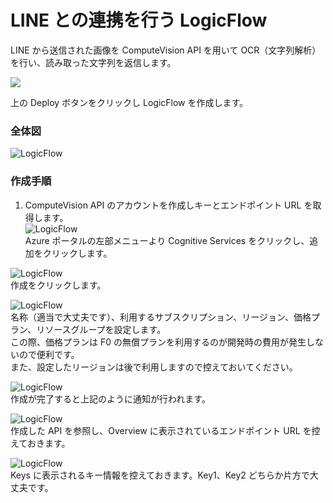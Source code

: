 # LINE との連携を行う LogicFlow

 LINE から送信された画像を ComputeVision API を用いて OCR（文字列解析）を行い、読み取った文字列を返信します。<br />
 
 <a href="https://portal.azure.com/#create/Microsoft.Template/uri/https%3A%2F%2Fraw.githubusercontent.com%2Fahf0124%2Fdecode2018%2Fmaster%2FSample2%2Fdecode2018samplelinebot.json" target="_blank">		
     <img src="http://azuredeploy.net/deploybutton.png"/>		
 </a>		

上の Deploy ボタンをクリックし LogicFlow を作成します。<br />

### 全体図
![LogicFlow](https://github.com/ahf0124/decode2018/blob/master/Sample2/linesample_0.png)		<br />

### 作成手順
1. ComputeVision API のアカウントを作成しキーとエンドポイント URL を取得します。</br>
![LogicFlow](https://github.com/ahf0124/decode2018/blob/master/Sample2/linesample_0_1.png)		<br />
Azure ポータルの左部メニューより Cognitive Services をクリックし、追加をクリックします。<br />

![LogicFlow](https://github.com/ahf0124/decode2018/blob/master/Sample2/linesample_0_3.png)		<br />
作成をクリックします。<br />

![LogicFlow](https://github.com/ahf0124/decode2018/blob/master/Sample2/linesample_0_4.png)		<br />
名称（適当で大丈夫です）、利用するサブスクリプション、リージョン、価格プラン、リソースグループを設定します。<br />
この際、価格プランは F0 の無償プランを利用するのが開発時の費用が発生しないので便利です。<br />
また、設定したリージョンは後で利用しますので控えておいてください。<br />

![LogicFlow](https://github.com/ahf0124/decode2018/blob/master/Sample2/linesample_0_5.png)		<br />
作成が完了すると上記のように通知が行われます。

![LogicFlow](https://github.com/ahf0124/decode2018/blob/master/Sample2/linesample_0_6.png)		<br />
作成した API を参照し、Overview に表示されているエンドポイント URL を控えておきます。<br />

![LogicFlow](https://github.com/ahf0124/decode2018/blob/master/Sample2/linesample_0_7.png)		<br />
Keys に表示されるキー情報を控えておきます。Key1、Key2 どちらか片方で大丈夫です。<br />
